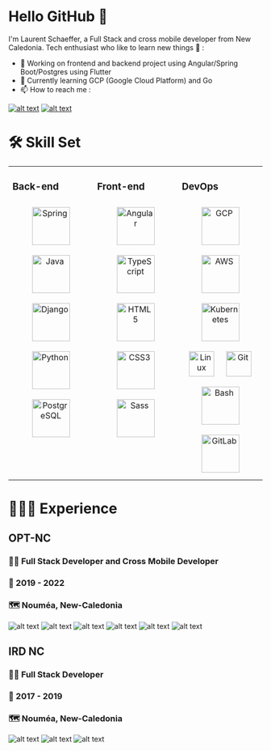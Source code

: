 # Hello GitHub 👋

I'm Laurent Schaeffer, a Full Stack and cross mobile developer from New Caledonia. Tech enthusiast who like to learn new things 🌱 :

- 🔭 Working on frontend and backend project using Angular/Spring Boot/Postgres using Flutter
- 🌱 Currently learning GCP (Google Cloud Platform) and Go
- 📫 How to reach me :

[![alt text][Linkedin]](https://www.linkedin.com/in/laurent-schaeffer-b1174a173/)
[![alt text][Gmail]](mailto:laurent.schaeffer313@gmail.com)

# 🛠 Skill Set
 
<table><tr><td valign="top" width="33%">



### Back-end  
<div align="center">  
<img style="margin: 10px" src="https://profilinator.rishav.dev/skills-assets/springio-icon.svg" alt="Spring" height="75" />  
<img style="margin: 10px" src="https://profilinator.rishav.dev/skills-assets/java-original-wordmark.svg" alt="Java" height="75" />  
<img style="margin: 10px" src="https://profilinator.rishav.dev/skills-assets/django-original.svg" alt="Django" height="75" />  
<img style="margin: 10px" src="https://profilinator.rishav.dev/skills-assets/python-original.svg" alt="Python" height="75" />  
<img style="margin: 10px" src="https://profilinator.rishav.dev/skills-assets/postgresql-original-wordmark.svg" alt="PostgreSQL" height="75" />  
</div>

</td><td valign="top" width="33%">



### Front-end  
<div align="center">  
<img style="margin: 10px" src="https://profilinator.rishav.dev/skills-assets/angularjs-original.svg" alt="Angular" height="75" />  
<img style="margin: 10px" src="https://profilinator.rishav.dev/skills-assets/typescript-original.svg" alt="TypeScript" height="75" />  
<img style="margin: 10px" src="https://profilinator.rishav.dev/skills-assets/html5-original-wordmark.svg" alt="HTML5" height="75" />  
<img style="margin: 10px" src="https://profilinator.rishav.dev/skills-assets/css3-original-wordmark.svg" alt="CSS3" height="75" />  
<img style="margin: 10px" src="https://profilinator.rishav.dev/skills-assets/sass-original.svg" alt="Sass" height="75" />  
</div>

</td><td valign="top" width="33%">



### DevOps  
<div align="center">  
<img style="margin: 10px" src="https://profilinator.rishav.dev/skills-assets/google_cloud-icon.svg" alt="GCP" height="75" />  
<img style="margin: 10px" src="https://profilinator.rishav.dev/skills-assets/amazonwebservices-original-wordmark.svg" alt="AWS" height="75" />  
<img style="margin: 10px" src="https://profilinator.rishav.dev/skills-assets/kubernetes-icon.svg" alt="Kubernetes" height="75" />  
<img style="margin: 10px" src="https://profilinator.rishav.dev/skills-assets/linux-original.svg" alt="Linux" height="50" />  
<img style="margin: 10px" src="https://profilinator.rishav.dev/skills-assets/git-scm-icon.svg" alt="Git" height="50" />  
<img style="margin: 10px" src="https://profilinator.rishav.dev/skills-assets/gnu_bash-icon.svg" alt="Bash" height="75" />  
<img style="margin: 10px" src="https://profilinator.rishav.dev/skills-assets/gitlab.svg" alt="GitLab" height="75" />  
</div>

</td></tr></table>  

# 🧔🏻‍♂️ Experience

## **OPT-NC**

### 👨‍💻 **Full Stack Developer and Cross Mobile Developer**

### 📆 2019 - 2022

### 🗺 Nouméa, New-Caledonia

![alt text][Spring] ![alt text][Java] ![alt text][Postgres] ![alt text][Angular] ![alt text][Typescript] ![alt text][Ionic]


## **IRD NC**

### 👨‍💻 **Full Stack Developer**

### 📆 2017 - 2019

### 🗺 Nouméa, New-Caledonia

![alt text][Django]
![alt text][Python]
![alt text][Postgres]

<!-- Image -->
[Greetings]: https://rishavanand.github.io/static/images/greetings.gif "Greetings"

[Linkedin]: https://img.shields.io/badge/linkedin-%230077B5.svg?&style=for-the-badge&logo=linkedin&logoColor=white "Linkedin"

[Gmail]: https://img.shields.io/badge/Gmail-D14836?style=for-the-badge&logo=gmail&logoColor=white "Gmail"

[NodeJS]: https://img.shields.io/badge/node.js%20-%2343853D.svg?&style=for-the-badge&logo=node.js&logoColor=white "NodeJs"

[Angular]: https://img.shields.io/badge/angular-%23DD0031.svg?style=for-the-badge&logo=angular "Angular"

[Typescript]: https://img.shields.io/badge/TypeScript-007ACC?style=for-the-badge&logo=typescript&logoColor=white "Typescript"

[Ionic]: https://img.shields.io/badge/Ionic-3880FF?style=for-the-badge&logo=ionic&logoColor=white "Ionic"

[Spring]: https://img.shields.io/badge/spring%20-%236DB33F.svg?&style=for-the-badge&logo=spring&logoColor=white "Spring"

[Java]: https://img.shields.io/badge/Java-ED8B00?style=for-the-badge&logo=java&logoColor=white "Java"

[Postgres]: https://img.shields.io/badge/PostgreSQL-316192?style=for-the-badge&logo=postgresql&logoColor=white "Postgres"

[Django]: https://img.shields.io/badge/Django-092E20?style=for-the-badge&logo=django&logoColor=green "Django"

[Python]: https://img.shields.io/badge/python-%233776AB.svg?style=for-the-badge&logo=python&logoColor=%23FFFFFF "Python"

[AWS]: https://img.shields.io/badge/Amazon%20AWS-%23232F3E?logo=amazon-aws&logoColor=white&style=for-the-badge "AWS"

[GCP]: https://img.shields.io/badge/Google_Cloud-4285F4?style=for-the-badge&logo=google-cloud&logoColor=white "Google Cloud Platform"